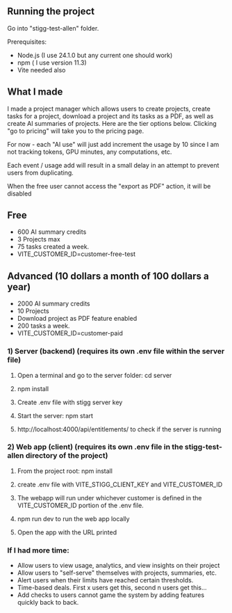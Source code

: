 

## Running the project

Go into "stigg-test-allen" folder. 

Prerequisites:
- Node.js (I use 24.1.0 but any current one should work)
- npm ( I use version 11.3)
- Vite needed also


## What I made 
I made a project manager which allows users to create projects, create tasks for a project, download a project and its tasks as a
PDF, as well as create AI summaries of projects. Here are the tier options below. Clicking "go to pricing" will take you to the pricing page.

For now - each "AI use" will just add increment the usage by 10 since I am not tracking tokens, GPU minutes, any computations, etc.

Each event / usage add will result in a small delay in an attempt to prevent users from duplicating.

When the free user cannot access the "export as PDF" action, it will be disabled

## Free
- 600 AI summary credits
- 3 Projects max
- 75 tasks created a week.
- VITE_CUSTOMER_ID=customer-free-test


## Advanced (10 dollars a month of 100 dollars a year)
- 2000 AI summary credits
- 10 Projects
- Download project as PDF feature enabled
- 200 tasks a week.
- VITE_CUSTOMER_ID=customer-paid


### 1) Server (backend) (requires its own .env file within the server file)

1. Open a terminal and go to the server folder:
   cd server

2. npm install 

3. Create .env file with stigg server key

4. Start the server: npm start

5.  http://localhost:4000/api/entitlements/<customer id> to check if the server is running

### 2) Web app (client) (requires its own .env file in the stigg-test-allen directory of the project)

1. From the project root: npm install

2. create .env file with VITE_STIGG_CLIENT_KEY and VITE_CUSTOMER_ID

3. The webapp will run under whichever customer is defined in the VITE_CUSTOMER_ID portion of the .env file.

4. npm run dev to run the web app locally

5. Open the app with the URL printed


### If I had more time:
- Allow users to view usage, analytics, and view insights on their project
- Allow users to "self-serve" themselves with projects, summaries, etc.
- Alert users when their limits have reached certain thresholds.
- Time-based deals. First x users get this, second n users get this...
- Add checks to users cannot game the system by adding features quickly back to back.
